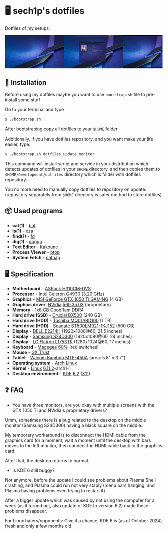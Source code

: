 <p align="center">

# 🖥️ sech1p's dotfiles

Dotfiles of my setups

![Screenshot of 'moon' - computer with Arch](screenshot.png)

</p>

## 💾 Installation

Before using my dotfiles maybe you want to use `bootstrap.sh` file to pre-install some stuff

Go to your terminal and type

```sh
$ ./bootstrap.sh
```

After bootstraping copy all dotfiles to your `$HOME` folder

Additionally, if you have dotfiles repository, and you want make your life easier, type:

```sh
$ ./bootstrap.sh dotfiles_update_monitor
```

This command will install script and service in your distribution which detects updates of dotfiles in your `$HOME` directory,
and then copies them to `$HOME/Development/dotfiles` directory which is folder with dotfiles repository.

You no more need to manually copy dotfiles to repository on update. (repository separately from `$HOME` directory is safer method to store dotfiles)

## 📦 Used programs

* **cat(1)** - [bat](https://github.com/sharkdp/bat)
* **ls(1)** - [eza](https://eza.rocks)
* **find(1)** - [fd](https://github.com/sharkdp/fd)
* **dig(1)** - [doggo](https://github.com/mr-karan/doggo)
* **Text Editor** - [Kakoune](https://kakoune.org)
* **Process Viewer** - [btop](https://github.com/aristocratos/btop)
* **System Fetch** - [catnap](https://catnap-fetch.xyz)

## 🖥️ Specification

* **Motherboard** - [ASRock H310CM-DVS](https://www.asrock.com/mb/Intel/H310CM-DVS/index.asp)
* **Processor** - [Intel Celeron G4930](https://www.intel.com/content/www/us/en/products/sku/134878/intel-celeron-processor-g4930-2m-cache-3-20-ghz/specifications.html) (3.20 GHz)
* **Graphics** - [MSI GeForce GTX 1050 Ti GAMING](https://www.msi.com/Graphics-Card/GeForce-GTX-1050-Ti-GAMING-X-4G/support) (4 GB)
* **Graphics driver**: [NVidia](https://www.nvidia.com) [560.35.03](https://www.nvidia.com/en-us/drivers/details/230918/) (proprietary)
* **Memory** - 1x[8 GB GoodRam](https://www.x-kom.pl/p/419244-pamiec-ram-ddr4-goodram-8gb-1x8gb-2666mhz-cl19.html) DDR4
* **Hard drive (SSD)** - [Crucial BX500](https://www.crucial.com/ssd/bx500/ct240bx500ssd1) (240 GB)
* **Hard drive (HDD)** - [Toshiba MQ01ABD100](https://storage.toshiba.com/internal-specialty-hdd/pc/mq01abd-series) (1 TB)
* **Hard drive (HDD)** - [Seagate ST500LM021-1KJ152](https://www.amazon.com/Seagate-ST500LM021-Laptop-500GB-2-5-Inch/dp/B00II56U0I) (500 GB)
* **Display** - [DELL E2214H](https://www.dell.com/support/home/pl-pl/product-support/product/dell-e2214h/docs) (1920x1080@60, 21.5 inches)
* **Display** - [Samsung S24D300](https://www.ebay.com/sch/i.html?_nkw=samsung+s24d300) (1920x1080@60, 24 inches)
* **Display** - [LG Flatron L1753TR](https://www.ebay.com/sch/i.html?_nkw=lg+flatron+1280x1024) (1280x1024@60, 17 inches)
* **Keyboard** - [Magegee 60%](https://www.amazon.com/dp/B09KLGRBCH) (red switches)
* **Mouse** - [GX Trust](https://www.trust.com/en/product/25037-gxt-110-felox-wireless-gaming-mouse-black)
* **Tablet** - [Wacom Bamboo MTE-450A](https://www.newegg.com/wacom-mte450/p/N82E16823100045) (area: 5.8" x 3.7")
* **Operating system** - [Arch Linux](https://archlinux.org/)
* **Kernel** - [Linux](https://www.kernel.org) [6.11.2](https://cdn.kernel.org/pub/linux/kernel/v6.x/ChangeLog-6.11.2)-arch1-1
* **Desktop environment** - [KDE](https://kde.org) [6.2](https://kde.org/announcements/plasma/6/6.2.0) ([X11](https://www.x.org))

## ❓ FAQ

* You have three monitors, are you okay with multiple screens with the GTX 1050 Ti and NVidia's proprietary drivers?

Umm, sometimes there is a bug related to the desktop on the middle monitor (Samsung S24D300) having a black square on the middle.

My temporary workaround is to disconnect the HDMI cable from the graphics card for a moment, wait a moment until the desktop with bars moves to the left monitor, then connect the HDMI cable back to the graphics card.

After that, the desktop returns to normal.

* Is KDE 6 still buggy?

Not anymore, before the update I could see problems about Plasma Shell crashing, and Plasma could run not very stably (menu bars hanging, and Plasma having problems even trying to restart it).

After a bigger update which was caused by not using the computer for a week (as it turned out, also update of KDE to version 6.2) made these problems disappear.

For Linux haters/opponents: Give it a chance, KDE 6 is (as of October 2024) fresh and only a few months old.
